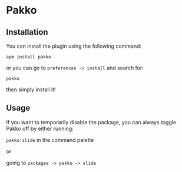 # Pakko

## Installation

You can install the plugin using the following command:

`apm install pakko`

or you can go to `preferences -> install` and search for:

`pakko`

then simply install it!

## Usage

If you want to temporarily disable the package, you can always toggle Pakko off by either running:

`pakko:slide` in the command palette

or

going to `packages -> pakko -> slide`
